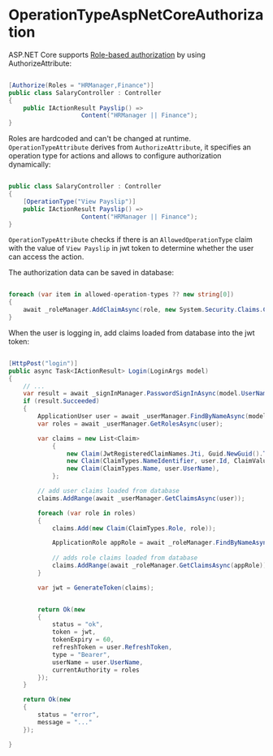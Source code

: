 # OperationTypeAspNetCoreAuthorization

ASP.NET Core supports [Role-based authorization](https://docs.microsoft.com/en-us/aspnet/core/security/authorization/roles) by using AuthorizeAttribute: 

``` csharp

[Authorize(Roles = "HRManager,Finance")]
public class SalaryController : Controller
{
    public IActionResult Payslip() =>
                    Content("HRManager || Finance");
}

```

Roles are hardcoded and can't be changed at runtime. `OperationTypeAttribute` derives from `AuthorizeAttribute`, it specifies an operation type for actions and allows to configure authorization dynamically:

``` csharp

public class SalaryController : Controller
{
    [OperationType("View Payslip")]
    public IActionResult Payslip() =>
                    Content("HRManager || Finance");
}

```

`OperationTypeAttribute` checks if there is an `AllowedOperationType` claim with the value of `View Payslip` in jwt token to determine whether the user can access the action.

The authorization data can be saved in database: 

``` csharp

foreach (var item in allowed-operation-types ?? new string[0])
{
    await _roleManager.AddClaimAsync(role, new System.Security.Claims.Claim(ClaimTypes.AllowedOperationType, item));
}


```

When the user is logging in, add claims loaded from database into the jwt token:

``` csharp

[HttpPost("login")]
public async Task<IActionResult> Login(LoginArgs model)
{
    // ...
    var result = await _signInManager.PasswordSignInAsync(model.UserName, model.Password, false, lockoutOnFailure: false);
    if (result.Succeeded)
    {
        ApplicationUser user = await _userManager.FindByNameAsync(model.UserName);
        var roles = await _userManager.GetRolesAsync(user);

        var claims = new List<Claim>
            {
                new Claim(JwtRegisteredClaimNames.Jti, Guid.NewGuid().ToString()),
                new Claim(ClaimTypes.NameIdentifier, user.Id, ClaimValueTypes.String),
                new Claim(ClaimTypes.Name, user.UserName),
            };

        // add user claims loaded from database
        claims.AddRange(await _userManager.GetClaimsAsync(user)); 

        foreach (var role in roles)
        {
            claims.Add(new Claim(ClaimTypes.Role, role));

            ApplicationRole appRole = await _roleManager.FindByNameAsync(role);
            
            // adds role claims loaded from database
            claims.AddRange(await _roleManager.GetClaimsAsync(appRole));
        }

        var jwt = GenerateToken(claims);


        return Ok(new
        {
            status = "ok",
            token = jwt,
            tokenExpiry = 60,
            refreshToken = user.RefreshToken,
            type = "Bearer",
            userName = user.UserName,
            currentAuthority = roles
        });
    }

    return Ok(new
    {
        status = "error",
        message = "..."
    });

}

```


